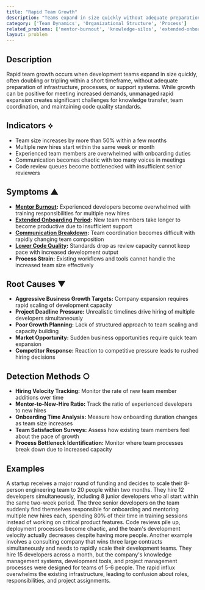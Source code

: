 ```yaml
---
title: "Rapid Team Growth"
description: "Teams expand in size quickly without adequate preparation, overwhelming existing infrastructure and support systems."
category: ['Team Dynamics', 'Organizational Structure', 'Process']
related_problems: ['mentor-burnout', 'knowledge-silos', 'extended-onboarding-period']
layout: problem
---
```


## Description

Rapid team growth occurs when development teams expand in size quickly, often doubling or tripling within a short timeframe, without adequate preparation of infrastructure, processes, or support systems. While growth can be positive for meeting increased demands, unmanaged rapid expansion creates significant challenges for knowledge transfer, team coordination, and maintaining code quality standards.

## Indicators ⟡

- Team size increases by more than 50% within a few months
- Multiple new hires start within the same week or month
- Experienced team members are overwhelmed with onboarding duties
- Communication becomes chaotic with too many voices in meetings
- Code review queues become bottlenecked with insufficient senior reviewers

## Symptoms ▲

- **[Mentor Burnout](mentor-burnout.md):** Experienced developers become overwhelmed with training responsibilities for multiple new hires
- **[Extended Onboarding Period](extended-onboarding-period.md):** New team members take longer to become productive due to insufficient support
- **[Communication Breakdown](communication-breakdown.md):** Team coordination becomes difficult with rapidly changing team composition
- **[Lower Code Quality](lower-code-quality.md):** Standards drop as review capacity cannot keep pace with increased development output
- **Process Strain:** Existing workflows and tools cannot handle the increased team size effectively

## Root Causes ▼

- **Aggressive Business Growth Targets:** Company expansion requires rapid scaling of development capacity
- **Project Deadline Pressure:** Unrealistic timelines drive hiring of multiple developers simultaneously
- **Poor Growth Planning:** Lack of structured approach to team scaling and capacity building
- **Market Opportunity:** Sudden business opportunities require quick team expansion
- **Competitor Response:** Reaction to competitive pressure leads to rushed hiring decisions

## Detection Methods ○

- **Hiring Velocity Tracking:** Monitor the rate of new team member additions over time
- **Mentor-to-New-Hire Ratio:** Track the ratio of experienced developers to new hires
- **Onboarding Time Analysis:** Measure how onboarding duration changes as team size increases
- **Team Satisfaction Surveys:** Assess how existing team members feel about the pace of growth
- **Process Bottleneck Identification:** Monitor where team processes break down due to increased capacity

## Examples

A startup receives a major round of funding and decides to scale their 8-person engineering team to 20 people within two months. They hire 12 developers simultaneously, including 8 junior developers who all start within the same two-week period. The three senior developers on the team suddenly find themselves responsible for onboarding and mentoring multiple new hires each, spending 80% of their time in training sessions instead of working on critical product features. Code reviews pile up, deployment processes become chaotic, and the team's development velocity actually decreases despite having more people. Another example involves a consulting company that wins three large contracts simultaneously and needs to rapidly scale their development teams. They hire 15 developers across a month, but the company's knowledge management systems, development tools, and project management processes were designed for teams of 5-6 people. The rapid influx overwhelms the existing infrastructure, leading to confusion about roles, responsibilities, and project assignments.
